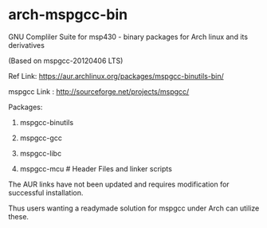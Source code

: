 arch-mspgcc-bin
===============

GNU Compliler Suite for msp430 - binary packages for Arch linux and its derivatives

(Based on mspgcc-20120406 LTS)


Ref Link: https://aur.archlinux.org/packages/mspgcc-binutils-bin/

mspgcc Link : http://sourceforge.net/projects/mspgcc/


Packages:

  1) mspgcc-binutils

  2) mspgcc-gcc

  3) mspgcc-libc

  4) mspgcc-mcu       # Header Files and linker scripts

  
The AUR links have not been updated and requires modification for successful installation.

Thus users wanting a readymade solution for mspgcc under Arch can utilize these.
